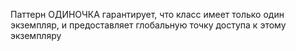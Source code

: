 Паттерн ОДИНОЧКА гарантирует, что класс имеет
только один экземпляр, и предоставляет глобальную
точку доступа к этому экземпляру
